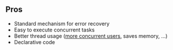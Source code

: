 ## Pros

* Standard mechanism for error recovery
* Easy to execute concurrent tasks
* Better thread usage ([more concurrent users](http://www.java-allandsundry.com/2017/10/raw-performance-numbers-spring-boot-2.html?m=1), saves memory, ...)
* Declarative code  
